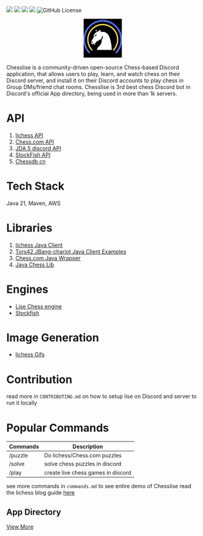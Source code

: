 ![](https://img.shields.io/badge/Status-Verified%20Discord%20Bot-brightgreen)
![](https://img.shields.io/badge/Status-Online-brightgreen)
![](https://img.shields.io/badge/Discord%20API-JDA-purple)
![](https://img.shields.io/badge/Available%20On-Discord%20App%20Directory%20-blue)
![GitHub License](https://img.shields.io/github/license/jalpp/Chesslise)


<p align="center">
  <img src="https://raw.githubusercontent.com/jalpp/DojoIcons/dd7365ea7d768fe17056d9b14ee6740c2bf4e261/oldIcons/Black%20Blue%20White%20Tactical%20eSports%20Discord%20Logo.png" alt="ChessLise" width=20% height=20% />
</p>

Chesslise is a community-driven open-source Chess-based Discord application, that allows users to play, learn, and watch chess on their Discord server, and install it on their Discord accounts to play chess in Group DMs/friend chat rooms. Chesslise is 3rd best chess Discord bot in Discord's official App directory, being used in more than 1k servers.


# API

 1. [lichess API](https://lichess.org/api) 
 2. [Chess.com API](https://github.com/sornerol/chess-com-pubapi-java-wrapper)
 3. [JDA 5 discord API](https://github.com/DV8FromTheWorld/JDA)
 4. [StockFish API](https://stockfish.online/)
5. [Chessdb cn](https://chessdb.cn/cloudbookc_info_en.html)
 
 # Tech Stack
Java 21, Maven, AWS

# Libraries

 1. [lichess Java Client](https://github.com/tors42/chariot) 
 2. [Tors42 JBang-chariot Java Client Examples](https://github.com/tors42/jbang-chariot)
 3. [Chess.com Java Wrapper](https://github.com/sornerol/chess-com-pubapi-java-wrapper)
 4. [Java Chess Lib](https://github.com/bhlangonijr/chesslib)

# Engines

- [Lise Chess engine](https://github.com/jalpp/LiseChessEngine) 
- [Stockfish](https://stockfishchess.org/)

# Image Generation
- [lichess Gifs](https://github.com/lichess-org/lila-gif)

# Contribution
read more in `CONTRIBUTING.md` on how to setup lise on Discord and server to run it locally


# Popular Commands
| Commands     | Description |
| ----------- | ----------- |
| /puzzle      | Do lichess/Chess.com puzzles    |
| /solve   | solve chess puzzles in discord           |
| /play      | create live chess games in discord                           |

see more commands in `commands.md`
to see entire demo of Chesslise read the lichess blog guide [here](https://lichess.org/@/Noobmasterplayer123/blog/chesslise-breaks-free/ywQIrVDo)

## App Directory 
[View More](https://discord.com/application-directory/930544707300393021)










